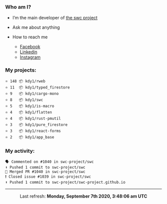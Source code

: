 ### Who am I?

- I’m the main developer of [the swc project](https://github.com/swc-project/swc)

- Ask me about anything

- How to reach me
  - [Facebook](https://www.facebook.com/profile.php?id=100024888122318)
  - [Linkedin](https://www.linkedin.com/in/kdy1/)
  - [Instagram](https://www.instagram.com/kdy1123/)

### My projects:

```
⭐️ 148 📦 kdy1/rweb
⭐️ 11  📦 kdy1/typed_firestore
⭐️ 9   📦 kdy1/cargo-mono
⭐️ 8   📦 kdy1/swc
⭐️ 5   📦 kdy1/is-macro
⭐️ 4   📦 kdy1/flatten
⭐️ 4   📦 kdy1/rust-pmutil
⭐️ 3   📦 kdy1/pure_firestore
⭐️ 3   📦 kdy1/react-forms
⭐️ 2   📦 kdy1/app_base
```

### My activity:

```
🗣 Commented on #1040 in swc-project/swc
⬆️ Pushed 1 commit to swc-project/swc
🎉 Merged PR #1040 in swc-project/swc
❗️ Closed issue #1039 in swc-project/swc
⬆️ Pushed 1 commit to swc-project/swc-project.github.io
```

------------
<p align="center">Last refresh: <b>Monday, September 7th 2020, 3:48:06 am UTC</b></p>